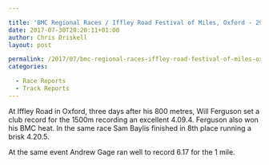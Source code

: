 ```yaml
---

title: 'BMC Regional Races / Iffley Road Festival of Miles, Oxford - 29/07/2017'
date: 2017-07-30T20:20:11+01:00
author: Chris Driskell
layout: post

permalink: /2017/07/bmc-regional-races-iffley-road-festival-of-miles-oxford-29072017/
categories:

  - Race Reports
  - Track Reports
---
```

At Iffley Road in Oxford, three days after his 800 metres, Will Ferguson set a club record for the 1500m recording an excellent 4.09.4. Ferguson also won his BMC heat. In the same race Sam Baylis finished in 8th place running a brisk 4.20.5.

At the same event Andrew Gage ran well to record 6.17 for the 1 mile.
